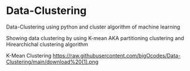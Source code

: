 # Data-Clustering
Data-Clustering using python and cluster algorithm of machine learning

Showing data clustering by using K-mean AKA partitioning clustering and Hirearchichal clustering algorithm

K-Mean Clustering
https://raw.githubusercontent.com/bigOcodes/Data-Clustering/main/download%20(1).png
